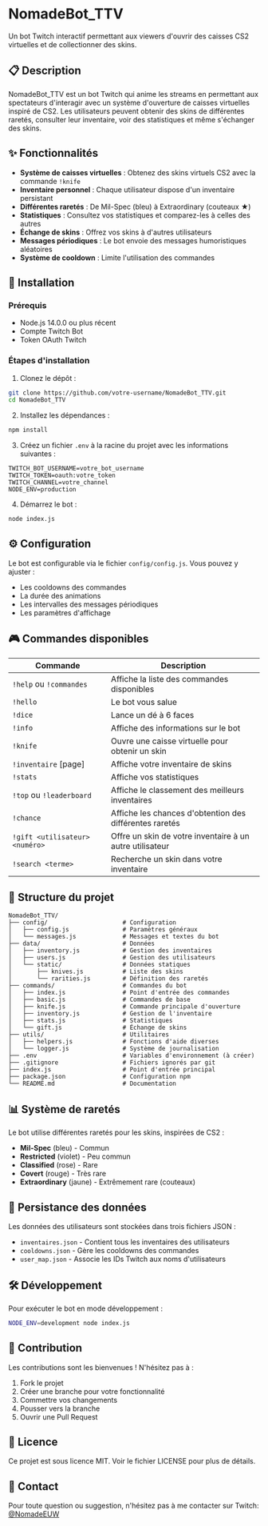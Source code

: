 # NomadeBot_TTV

Un bot Twitch interactif permettant aux viewers d'ouvrir des caisses CS2 virtuelles et de collectionner des skins.

## 📋 Description

NomadeBot_TTV est un bot Twitch qui anime les streams en permettant aux spectateurs d'interagir avec un système d'ouverture de caisses virtuelles inspiré de CS2. Les utilisateurs peuvent obtenir des skins de différentes raretés, consulter leur inventaire, voir des statistiques et même s'échanger des skins.

## ✨ Fonctionnalités

- **Système de caisses virtuelles** : Obtenez des skins virtuels CS2 avec la commande `!knife`
- **Inventaire personnel** : Chaque utilisateur dispose d'un inventaire persistant
- **Différentes raretés** : De Mil-Spec (bleu) à Extraordinary (couteaux ★)
- **Statistiques** : Consultez vos statistiques et comparez-les à celles des autres
- **Échange de skins** : Offrez vos skins à d'autres utilisateurs
- **Messages périodiques** : Le bot envoie des messages humoristiques aléatoires
- **Système de cooldown** : Limite l'utilisation des commandes

## 🔧 Installation

### Prérequis
- Node.js 14.0.0 ou plus récent
- Compte Twitch Bot
- Token OAuth Twitch

### Étapes d'installation
1. Clonez le dépôt :
```bash
git clone https://github.com/votre-username/NomadeBot_TTV.git
cd NomadeBot_TTV
```

2. Installez les dépendances :
```bash
npm install
```

3. Créez un fichier `.env` à la racine du projet avec les informations suivantes :
```
TWITCH_BOT_USERNAME=votre_bot_username
TWITCH_TOKEN=oauth:votre_token
TWITCH_CHANNEL=votre_channel
NODE_ENV=production
```

4. Démarrez le bot :
```bash
node index.js
```

## ⚙️ Configuration

Le bot est configurable via le fichier `config/config.js`. Vous pouvez y ajuster :
- Les cooldowns des commandes
- La durée des animations
- Les intervalles des messages périodiques
- Les paramètres d'affichage

## 🎮 Commandes disponibles

| Commande | Description |
|---------|-------------|
| `!help` ou `!commandes` | Affiche la liste des commandes disponibles |
| `!hello` | Le bot vous salue |
| `!dice` | Lance un dé à 6 faces |
| `!info` | Affiche des informations sur le bot |
| `!knife` | Ouvre une caisse virtuelle pour obtenir un skin |
| `!inventaire` [page] | Affiche votre inventaire de skins |
| `!stats` | Affiche vos statistiques |
| `!top` ou `!leaderboard` | Affiche le classement des meilleurs inventaires |
| `!chance` | Affiche les chances d'obtention des différentes raretés |
| `!gift <utilisateur> <numéro>` | Offre un skin de votre inventaire à un autre utilisateur |
| `!search <terme>` | Recherche un skin dans votre inventaire |

## 📂 Structure du projet

```
NomadeBot_TTV/
├── config/                     # Configuration
│   ├── config.js               # Paramètres généraux
│   └── messages.js             # Messages et textes du bot
├── data/                       # Données
│   ├── inventory.js            # Gestion des inventaires
│   ├── users.js                # Gestion des utilisateurs
│   └── static/                 # Données statiques
│       ├── knives.js           # Liste des skins
│       └── rarities.js         # Définition des raretés
├── commands/                   # Commandes du bot
│   ├── index.js                # Point d'entrée des commandes
│   ├── basic.js                # Commandes de base
│   ├── knife.js                # Commande principale d'ouverture
│   ├── inventory.js            # Gestion de l'inventaire
│   ├── stats.js                # Statistiques
│   └── gift.js                 # Échange de skins
├── utils/                      # Utilitaires
│   ├── helpers.js              # Fonctions d'aide diverses
│   └── logger.js               # Système de journalisation
├── .env                        # Variables d'environnement (à créer)
├── .gitignore                  # Fichiers ignorés par git
├── index.js                    # Point d'entrée principal
├── package.json                # Configuration npm
└── README.md                   # Documentation
```

## 📊 Système de raretés

Le bot utilise différentes raretés pour les skins, inspirées de CS2 :
- **Mil-Spec** (bleu) - Commun
- **Restricted** (violet) - Peu commun
- **Classified** (rose) - Rare
- **Covert** (rouge) - Très rare
- **Extraordinary** (jaune) - Extrêmement rare (couteaux)

## 🔄 Persistance des données

Les données des utilisateurs sont stockées dans trois fichiers JSON :
- `inventaires.json` - Contient tous les inventaires des utilisateurs
- `cooldowns.json` - Gère les cooldowns des commandes
- `user_map.json` - Associe les IDs Twitch aux noms d'utilisateurs

## 🛠️ Développement

Pour exécuter le bot en mode développement :
```bash
NODE_ENV=development node index.js
```

## 🤝 Contribution

Les contributions sont les bienvenues ! N'hésitez pas à :
1. Fork le projet
2. Créer une branche pour votre fonctionnalité
3. Commettre vos changements
4. Pousser vers la branche
5. Ouvrir une Pull Request

## 📄 Licence

Ce projet est sous licence MIT. Voir le fichier LICENSE pour plus de détails.

## 📧 Contact

Pour toute question ou suggestion, n'hésitez pas à me contacter sur Twitch: [@NomadeEUW](https://twitch.tv/NomadeEUW)
